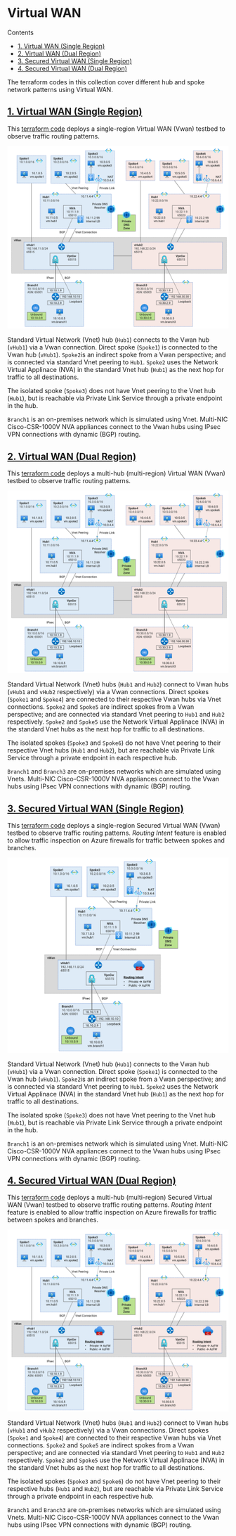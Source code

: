
# Virtual WAN <!-- omit from toc -->

Contents
<!-- TOC -->
- [1. Virtual WAN (Single Region)](#1-virtual-wan-single-region)
- [2. Virtual WAN (Dual Region)](#2-virtual-wan-dual-region)
- [3. Secured Virtual WAN (Single Region)](#3-secured-virtual-wan-single-region)
- [4. Secured Virtual WAN (Dual Region)](#4-secured-virtual-wan-dual-region)
<!-- /TOC -->

The terraform codes in this collection cover different hub and spoke network patterns using Virtual WAN.

## [1. Virtual WAN (Single Region)](../2-virtual-wan/1-vwan-single-region/)

This [terraform code](../2-virtual-wan/1-vwan-single-region/) deploys a single-region Virtual WAN (Vwan) testbed to observe traffic routing patterns.

![Virtual WAN (Single Region)](../images/scenarios/2-2-vwan-dual-region.png)

Standard Virtual Network (Vnet) hub (`Hub1`) connects to the Vwan hub (`vHub1`) via a Vwan connection. Direct spoke (`Spoke1`) is connected to the Vwan hub (`vHub1`). `Spoke2`is an indirect spoke from a Vwan perspective; and is connected via standard Vnet peering to `Hub1`. `Spoke2` uses the Network Virtual Applinace (NVA) in the standard Vnet hub (`Hub1`) as the next hop for traffic to all destinations.

The isolated spoke (`Spoke3`) does not have Vnet peering to the Vnet hub (`Hub1`), but is reachable via Private Link Service through a private endpoint in the hub.

`Branch1` is an on-premises network which is simulated using Vnet. Multi-NIC Cisco-CSR-1000V NVA appliances connect to the Vwan hubs using IPsec VPN connections with dynamic (BGP) routing.

## [2. Virtual WAN (Dual Region)](../2-virtual-wan/2-vwan-dual-region/)

This [terraform code](../2-virtual-wan/2-vwan-dual-region/) deploys a multi-hub (multi-region) Virtual WAN (Vwan) testbed to observe traffic routing patterns.

![Virtual WAN (Dual Region)](../images/scenarios/2-2-vwan-dual-region.png)

Standard Virtual Network (Vnet) hubs (`Hub1` and `Hub2`) connect to Vwan hubs (`vHub1` and `vHub2` respectively) via a Vwan connections. Direct spokes (`Spoke1` and `Spoke4`) are connected to their respective Vwan hubs via Vnet connections. `Spoke2` and `Spoke5` are indirect spokes from a Vwan perspective; and are connected via standard Vnet peering to `Hub1` and `Hub2` respectively. `Spoke2` and `Spoke5` use the Network Virtual Applinace (NVA) in the standard Vnet hubs as the next hop for traffic to all destinations.

The isolated spokes (`Spoke3` and `Spoke6`) do not have Vnet peering to their respective Vnet hubs (`Hub1` and `Hub2`), but are reachable via Private Link Service through a private endpoint in each respective hub.

`Branch1` and `Branch3` are on-premises networks which are simulated using Vnets. Multi-NIC Cisco-CSR-1000V NVA appliances connect to the Vwan hubs using IPsec VPN connections with dynamic (BGP) routing.

## [3. Secured Virtual WAN (Single Region)](../2-virtual-wan/3-vwan-sec-single-region/)

This [terraform code](../2-virtual-wan/3-vwan-sec-single-region/) deploys a single-region Secured Virtual WAN (Vwan) testbed to observe traffic routing patterns. *Routing Intent* feature is enabled to allow traffic inspection on Azure firewalls for traffic between spokes and branches.

![Secured Virtual WAN (Single Region)](../images/scenarios/2-3-vwan-sec-single-region.png)

Standard Virtual Network (Vnet) hub (`Hub1`) connects to the Vwan hub (`vHub1`) via a Vwan connection. Direct spoke (`Spoke1`) is connected to the Vwan hub (`vHub1`). `Spoke2`is an indirect spoke from a Vwan perspective; and is connected via standard Vnet peering to `Hub1`. `Spoke2` uses the Network Virtual Applinace (NVA) in the standard Vnet hub (`Hub1`) as the next hop for traffic to all destinations.

The isolated spoke (`Spoke3`) does not have Vnet peering to the Vnet hub (`Hub1`), but is reachable via Private Link Service through a private endpoint in the hub.

`Branch1` is an on-premises network which is simulated using Vnet. Multi-NIC Cisco-CSR-1000V NVA appliances connect to the Vwan hubs using IPsec VPN connections with dynamic (BGP) routing.

## [4. Secured Virtual WAN (Dual Region)](../2-virtual-wan/4-vwan-sec-dual-region/)

This [terraform code](../2-virtual-wan/4-vwan-sec-dual-region/) deploys a multi-hub (multi-region) Secured Virtual WAN (Vwan) testbed to observe traffic routing patterns. *Routing Intent* feature is enabled to allow traffic inspection on Azure firewalls for traffic between spokes and branches.

![Secured Virtual WAN (Dual Region)](../images/scenarios/2-4-vwan-sec-dual-region.png)

Standard Virtual Network (Vnet) hubs (`Hub1` and `Hub2`) connect to Vwan hubs (`vHub1` and `vHub2` respectively) via a Vwan connections. Direct spokes (`Spoke1` and `Spoke4`) are connected to their respective Vwan hubs via Vnet connections. `Spoke2` and `Spoke5` are indirect spokes from a Vwan perspective; and are connected via standard Vnet peering to `Hub1` and `Hub2` respectively. `Spoke2` and `Spoke5` use the Network Virtual Applinace (NVA) in the standard Vnet hubs as the next hop for traffic to all destinations.

The isolated spokes (`Spoke3` and `Spoke6`) do not have Vnet peering to their respective hubs (`Hub1` and `Hub2`), but are reachable via Private Link Service through a private endpoint in each respective hub.

`Branch1` and `Branch3` are on-premises networks which are simulated using Vnets. Multi-NIC Cisco-CSR-1000V NVA appliances connect to the Vwan hubs using IPsec VPN connections with dynamic (BGP) routing.

